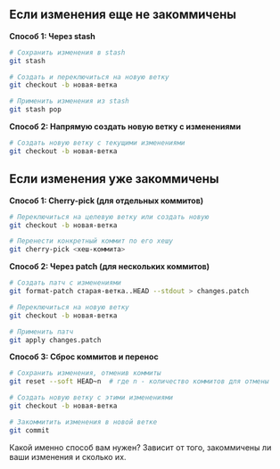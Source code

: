 ## Если изменения еще не закоммичены

**Способ 1: Через stash**

```bash
# Сохранить изменения в stash
git stash

# Создать и переключиться на новую ветку
git checkout -b новая-ветка

# Применить изменения из stash
git stash pop
```

**Способ 2: Напрямую создать новую ветку с изменениями**

```bash
# Создать новую ветку с текущими изменениями
git checkout -b новая-ветка
```

## Если изменения уже закоммичены

**Способ 1: Cherry-pick (для отдельных коммитов)**

```bash
# Переключиться на целевую ветку или создать новую
git checkout -b новая-ветка

# Перенести конкретный коммит по его хешу
git cherry-pick <хеш-коммита>
```

**Способ 2: Через patch (для нескольких коммитов)**

```bash
# Создать патч с изменениями
git format-patch старая-ветка..HEAD --stdout > changes.patch

# Переключиться на новую ветку
git checkout -b новая-ветка

# Применить патч
git apply changes.patch
```

**Способ 3: Сброс коммитов и перенос**

```bash
# Сохранить изменения, отменив коммиты
git reset --soft HEAD~n  # где n - количество коммитов для отмены

# Создать новую ветку с этими изменениями
git checkout -b новая-ветка

# Закоммитить изменения в новой ветке
git commit
```

Какой именно способ вам нужен? Зависит от того, закоммичены ли ваши изменения и сколько их.